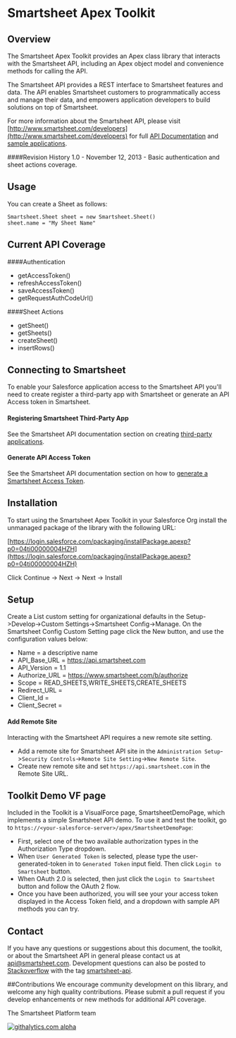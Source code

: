  
# Smartsheet Apex Toolkit
## Overview
The Smartsheet Apex Toolkit provides an Apex class library that interacts with the Smartsheet API, including an Apex object model and convenience methods for calling the API.

The Smartsheet API provides a REST interface to Smartsheet features and data. The API enables Smartsheet customers to programmatically access and manage their data, and empowers application developers to build solutions on top of Smartsheet.

For more information about the Smartsheet API, please visit [http://www.smartsheet.com/developers](http://www.smartsheet.com/developers) for full [API Documentation](http://www.smartsheet.com/developers/api-documentation) and [sample applications](https://www.smartsheet.com/developers/apps).

####Revision History
1.0 - November 12, 2013 - Basic authentication and sheet actions coverage.

## Usage
You can create a Sheet as follows: 
	
	Smartsheet.Sheet sheet = new Smartsheet.Sheet()
	sheet.name = "My Sheet Name"


## Current API Coverage

####Authentication

* getAccessToken()
* refreshAccessToken()
* saveAccessToken()	
* getRequestAuthCodeUrl()
	
####Sheet Actions	
* getSheet()
* getSheets()
* createSheet()
* insertRows()
 
## Connecting to Smartsheet
To enable your Salesforce application access to the Smartsheet API you'll need to create register a third-party app with Smartsheet or generate an API Access token in Smartsheet.

#### Registering Smartsheet Third-Party App
See the Smartsheet API documentation section on creating [third-party applications](http://www.smartsheet.com/developers/api-documentation#h.opcwlo3avvxk).

#### Generate API Access Token
See the Smartsheet API documentation section on how to [generate a Smartsheet Access Token](http://www.smartsheet.com/developers/api-documentation#h.5osh0dl59e5m).


## Installation
To start using the Smartsheet Apex Toolkit in your Salesforce Org install the unmanaged package of the library with the following URL:
 
[https://login.salesforce.com/packaging/installPackage.apexp?p0=04ti00000004HZH](https://login.salesforce.com/packaging/installPackage.apexp?p0=04ti00000004HZH)

Click Continue -> Next -> Next -> Install

## Setup
Create a List custom setting for organizational defaults in the Setup->Develop->Custom Settings->Smartsheet Config->Manage. On the Smartsheet Config Custom Setting page click the New button, and use the configuration values below:

* Name = a descriptive name  
* API_Base_URL = https://api.smartsheet.com
* API_Version = 1.1
* Authorize_URL = https://www.smartsheet.com/b/authorize
* Scope = READ_SHEETS,WRITE_SHEETS,CREATE_SHEETS 
* Redirect_URL = <your-redirect-url>
* Client_Id = <your-smartsheet-client-id>
* Client_Secret = <your-smartsheet-secret>

#### Add Remote Site
Interacting with the Smartsheet API requires a new remote site setting.

- Add a remote site for Smartsheet API site in the `Administration Setup`->`Security Controls`->`Remote Site Setting`->`New Remote Site`. 
- Create new remote site and set `https://api.smartsheet.com` in the Remote Site URL.




## Toolkit Demo VF page
Included in the Toolkit is a VisualForce page, SmartsheetDemoPage, which implements a simple Smartsheet API demo. To use it and test the toolkit, go to `https://<your-salesforce-server>/apex/SmartsheetDemoPage`:

- First, select one of the two available authorization types in the Authorization Type dropdown.
- When `User Generated Token` is selected, please type the user-generated-token in to `Generated Token` input field. Then click `Login to Smartsheet` button.
- When OAuth 2.0 is selected, then just click the `Login to Smartsheet` button and follow the OAuth 2 flow.
- Once you have been authorized, you will see your your access token displayed in the Access Token field, and a dropdown with sample API methods you can try.


## Contact
If you have any questions or suggestions about this document, the toolkit, or about the Smartsheet API in general please contact us at api@smartsheet.com. Development questions can also be posted to [Stackoverflow](http://stackoverflow.com/) with the tag [smartsheet-api](http://stackoverflow.com/questions/tagged/smartsheet-api).

##Contributions
We encourage community development on this library, and welcome any high quality contributions. Please submit a pull request if you develop enhancements or new methods for additional API coverage.


The Smartsheet Platform team


[![githalytics.com alpha](https://cruel-carlota.pagodabox.com/7b122c2a7e23b4e0fda2ce7bcb2b5d07 "githalytics.com")](http://githalytics.com/smartsheet-platform/Smartsheet-Apex-Toolkit) 
